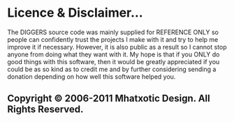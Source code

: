 # Licence & Disclaimer…
The DIGGERS source code was mainly supplied for REFERENCE ONLY so people can confidently trust the projects I make with it and try to help me improve it if necessary. However, it is also public as a result so I cannot stop anyone from doing what they want with it. My hope is that if you ONLY do good things with this software, then it would be greatly appreciated if you could be as so kind as to credit me and by further considering sending a donation depending on how well this software helped you.

## Copyright © 2006-2011 Mhatxotic Design. All Rights Reserved.
